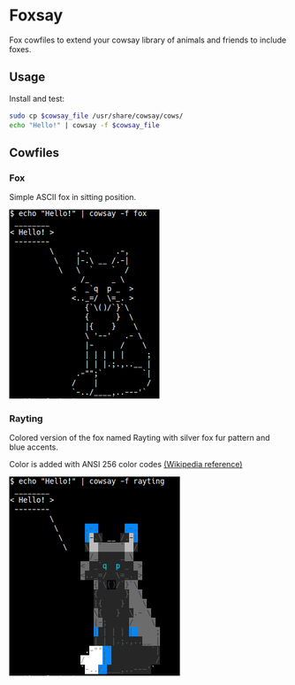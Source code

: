 Foxsay
==============================

Fox cowfiles to extend your cowsay library of animals and friends to include foxes.

## Usage

Install and test:
```bash
sudo cp $cowsay_file /usr/share/cowsay/cows/
echo "Hello!" | cowsay -f $cowsay_file
```

## Cowfiles

### Fox

Simple ASCII fox in sitting position.

![fox_example.png](/readme/fox_example.png)

### Rayting

Colored version of the fox named Rayting with silver fox fur pattern and blue accents.

Color is added with ANSI 256 color codes [(Wikipedia reference)](https://en.wikipedia.org/wiki/ANSI_escape_code#Colors) 

![rayting_example.png](/readme/rayting_example.png)
